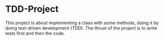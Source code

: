 # TDD-Project
This project is about implementing a class with some methods, doing it by doing test-driven development (TDD). The thrust of the project is to write tests first and then the code.
